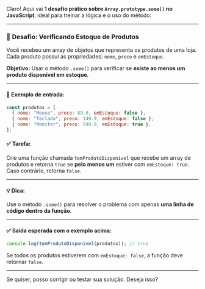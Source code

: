 Claro! Aqui vai **1 desafio prático sobre `Array.prototype.some()` no JavaScript**, ideal para treinar a lógica e o uso do método:

---

### 🚀 **Desafio: Verificando Estoque de Produtos**

Você recebeu um array de objetos que representa os produtos de uma loja. Cada produto possui as propriedades: `nome`, `preco` e `emEstoque`.

**Objetivo:** Usar o método `.some()` para verificar se **existe ao menos um produto disponível em estoque**.

---

#### 🧾 **Exemplo de entrada:**

```js
const produtos = [
  { nome: "Mouse", preco: 89.9, emEstoque: false },
  { nome: "Teclado", preco: 149.9, emEstoque: false },
  { nome: "Monitor", preco: 599.9, emEstoque: true },
];
```

#### ✅ **Tarefa:**

Crie uma função chamada `temProdutoDisponivel` que recebe um array de produtos e retorna `true` se **pelo menos um** estiver com `emEstoque: true`. Caso contrário, retorna `false`.

---

#### 💡 **Dica:**

Use o método `.some()` para resolver o problema com apenas **uma linha de código dentro da função**.

---

#### ✅ **Saída esperada com o exemplo acima:**

```js
console.log(temProdutoDisponivel(produtos)); // true
```

Se todos os produtos estiverem com `emEstoque: false`, a função deve retornar `false`.

---

Se quiser, posso corrigir ou testar sua solução. Deseja isso?

